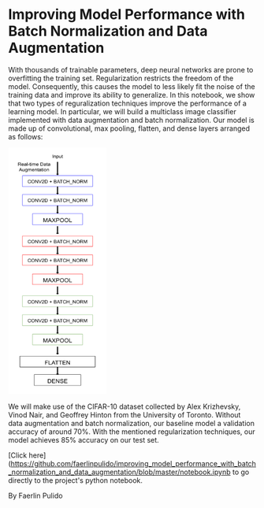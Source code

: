 # Improving Model Performance with Batch Normalization and Data Augmentation

With thousands of trainable parameters, deep neural networks are prone to overfitting the training set. Regularization restricts the freedom of the model. Consequently, this causes the model to less likely fit the noise of the training data and improve its ability to generalize. In this notebook, we show that two types of reguralization techniques improve the performance of a learning model. In particular, we will build a multiclass image classifier implemented with data augmentation and batch normalization. Our model is made up of convolutional, max pooling, flatten, and dense layers arranged as follows:

<img src="img/model.png" style="width:200px;height:500px">

We will make use of the CIFAR-10 dataset collected by Alex Krizhevsky, Vinod Nair, and Geoffrey Hinton from the University of Toronto. Without data augmentation and batch normalization, our baseline model a validation accuracy of around $70\%$. With the mentioned regularization techniques, our model achieves $85\%$ accuracy on our test set.

[Click here](https://github.com/faerlinpulido/improving_model_performance_with_batch_normalization_and_data_augmentation/blob/master/notebook.ipynb to go directly to the project's python notebook. 

By Faerlin Pulido
